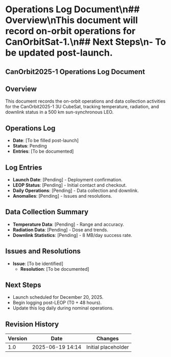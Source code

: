 # Operations Log Document\n## Overview\nThis document will record on-orbit operations for CanOrbitSat-1.\n## Next Steps\n- To be updated post-launch.
## CanOrbit2025-1 Operations Log Document

## Overview
This document records the on-orbit operations and data collection activities for the CanOrbit2025-1 3U CubeSat, tracking temperature, radiation, and downlink status in a 500 km sun-synchronous LEO.

## Operations Log
- **Date**: [To be filled post-launch]
- **Status**: Pending
- **Entries**: [To be documented]

## Log Entries
- **Launch Date**: [Pending] - Deployment confirmation.
- **LEOP Status**: [Pending] - Initial contact and checkout.
- **Daily Operations**: [Pending] - Data collection and downlink.
- **Anomalies**: [Pending] - Issues and resolutions.

## Data Collection Summary
- **Temperature Data**: [Pending] - Range and accuracy.
- **Radiation Data**: [Pending] - Dose and trends.
- **Downlink Statistics**: [Pending] - 8 MB/day success rate.

## Issues and Resolutions
- **Issue**: [To be identified]
  - **Resolution**: [To be documented]

## Next Steps
- Launch scheduled for December 20, 2025.
- Begin logging post-LEOP (T0 + 48 hours).
- Update this log daily during nominal operations.

## Revision History
| Version | Date             | Changes             |
|---------|------------------|---------------------|
| 1.0     | 2025-06-19 14:14 | Initial placeholder |